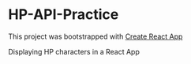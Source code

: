 # HP-API-Practice

This project was bootstrapped with [Create React App](https://github.com/facebook/create-react-app)

Displaying HP characters in a React App